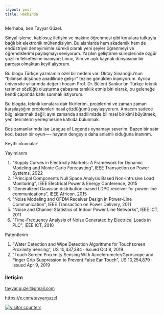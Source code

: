 ```yaml
---
layout: post
title: Hakkında
---
```


Merhaba, ben Tayyar Güzel.

Sinyal işleme, kablosuz iletişim ve makine öğrenmesi gibi konulara tutkuyla bağlı bir elektronik mühendisiyim. Bu alanlarda hem akademik hem de endüstriyel deneyimimle sürekli olarak yeni şeyler öğrenmeyi ve öğrendiklerimi paylaşmayı seviyorum. Yazılım geliştirme süreçlerinde özgür yazılım felsefesine inanıyor; Linux, Vim ve açık kaynak dünyasının bir parçası olmaktan keyif alıyorum.

Bu blogu Türkçe yazmamın özel bir nedeni var. Oktay Sinanoğlu’nun “bilimsel düşünce anadilinde gelişir” tezine gönülden inanıyorum. Ayrıca üniversite yıllarımda değerli hocam Prof. Dr. Bülent Sankur’un Türkçe teknik terimler sözlüğü oluşturma çabasına tanıklık etmiş biri olarak, bu geleneğe kendi çapımda katkı sunmak istiyorum. 

Bu blogda, teknik konulara dair fikirlerimi, projelerimi ve zaman zaman karşılaştığım problemleri nasıl çözdüğümü paylaşıyorum. Amacım sadece bilgi aktarmak değil; aynı zamanda anadilimizde bilimsel birikimi büyütmek, yeni terimlerin yerleşmesine katkıda bulunmak.

Boş zamanlarımda ise League of Legends oynamayı severim. Bazen bir satır kod, bazen bir oyun—- hayatın dengeyle daha anlamlı olduğuna inanırım.

Keyifli okumalar!

Yayımlarım

1. "Supply Curves in Electricity Markets: A Framework for Dynamic Modeling and Monte Carlo Forecasting", IEEE Transaction on Power Systems, 2022
2. "Principal Components Null Space Analysis Based Non-intrusive Load Monitoring", IEEE Electrical Power & Energy Conference, 2015
3. "Generalized Gaussian distribution-based LDPC receiver for power-line communications", IEEE Africon, 2015
4. "Noise Modeling and OFDM Receiver Design in Power-Line Communication", IEEE Transaction on Power Delivery, 2011
5. "Noise and Channel Statistics of Indoor Power Line Networks", IEEE ICT, 2011
6. "Time-Frequency Analysis of Noise Generated by Electrical Loads in PLC", IEEE ICT, 2010

Patentlerim

1. "Water Detection and Wipe Detection Algorithms for Touchscreen Proximity Sensing", US 10,437,384 · Issued Oct 8, 2019
2. "Touch Screen Proximity Sensing With Accelerometer/Gyroscope and Finger Grip Suppression to Prevent False Ear Touch", US 10,254,879 · Issued Apr 9, 2019

### İletişim

[tayyar.guzel@gmail.com](mailto:tayyar.guzel@gmail.com)

https://x.com/tayyarguzel

<a href="https://www.freecounterstat.com" title="visitor counters"><img src="https://counter4.optistats.ovh/private/freecounterstat.php?c=cx3ac8d6kfuk49ch6bj6m322mq883cqy" border="0" title="visitor counters" alt="visitor counters"></a>
